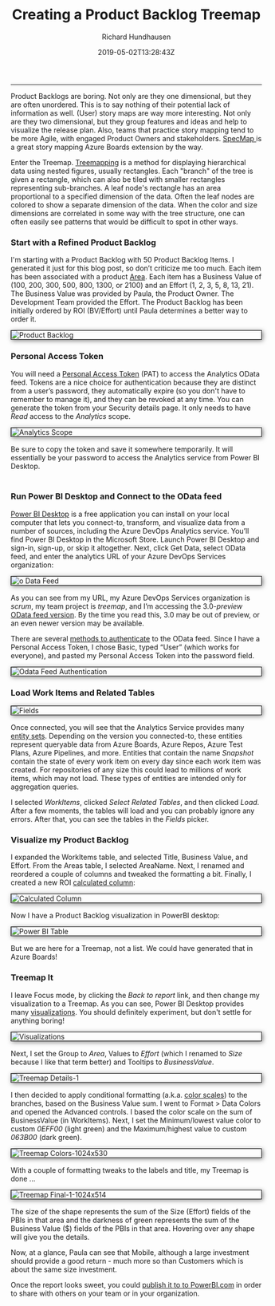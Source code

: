 ﻿---
title: "Creating a Product Backlog Treemap"
date: 2019-05-02T13:28:43Z
author: "Richard Hundhausen"
slug: "product-backlog-treemap"
draft: false
tags: ["Azure Boards", "Scrum"]
---

---


<p>Product Backlogs are boring. Not only are they one dimensional, but they are often unordered. This is to say nothing of their potential lack of information as well. (User) story maps are way more interesting. Not only are they two dimensional, but they group features and ideas and help to visualize the release plan. Also, teams that practice story mapping tend to be more Agile, with engaged Product Owners and stakeholders. <a rel="noreferrer noopener" aria-label="SpecMap  (opens in a new tab)" href="https://marketplace.visualstudio.com/items?itemName=techtalk.specmap" target="_blank">SpecMap </a>is a great story mapping Azure Boards extension by the way.</p>



<p>Enter the Treemap. <a rel="noreferrer noopener" aria-label="Treemapping (opens in a new tab)" href="https://en.wikipedia.org/wiki/Treemapping" target="_blank">Treemapping</a> is a method for displaying hierarchical data using nested figures, usually rectangles. Each "branch" of the tree is given a rectangle, which can also be tiled with smaller rectangles representing sub-branches. A leaf node's rectangle has an area proportional to a specified dimension of the data. Often the leaf nodes are colored to show a separate dimension of the data. When the color and size dimensions are correlated in some way with the tree structure, one can often easily see patterns that would be difficult to spot in other ways.</p>



<h3><strong>Start with a Refined Product Backlog</strong></h3>



<p>I'm starting with a Product Backlog with 50 Product Backlog Items. I generated it just for this blog post, so don’t criticize me too much. Each item has been associated with a product <a aria-label="Area (opens in a new tab)" href="https://docs.microsoft.com/en-us/azure/devops/organizations/settings/set-area-paths?view=azure-devops" target="_blank" rel="noreferrer noopener">Area</a>. Each item has a Business Value of (100, 200, 300, 500, 800, 1300, or 2100) and an Effort (1, 2, 3, 5, 8, 13, 21). The Business Value was provided by Paula, the Product Owner. The Development Team provided the Effort. The Product Backlog has been initially ordered by ROI (BV/Effort) until Paula determines a better way to order it.</p>



<img src="ProductBacklog.jpg" style="display: block; max-width: 100%; height: auto; margin-bottom: 1rem; border: 1px solid black; box-shadow: 2px 2px 10px rgba(0,0,0,0.5);" alt="Product Backlog" />



<h3>Personal Access Token</h3>



<p>You will need a <a aria-label=" (opens in a new tab)" href="https://docs.microsoft.com/en-us/azure/devops/organizations/accounts/use-personal-access-tokens-to-authenticate?view=azure-devops" target="_blank" rel="noreferrer noopener">Personal Access Token</a> (PAT) to access the Analytics OData feed. Tokens are a nice choice for authentication because they are distinct from a user’s password, they automatically expire (so you don't have to remember to manage it), and they can be revoked at any time. You can generate the token from your Security details page. It only needs to have <em>Read</em> access to the <em>Analytics</em> scope.</p>



<img src="AnalyticsScope.jpg" style="display: block; max-width: 100%; height: auto; margin-bottom: 1rem; border: 1px solid black; box-shadow: 2px 2px 10px rgba(0,0,0,0.5);" alt="Analytics Scope" />



<p>Be sure to copy the token and save it somewhere temporarily.
It will essentially be your password to access the Analytics service from Power
BI Desktop.</p>



<p></p>



<h3><br><strong>Run Power BI Desktop and Connect to the OData feed</strong></h3>



<p><a href="https://powerbi.microsoft.com/en-us/desktop/">Powe</a><a href="https://powerbi.microsoft.com/en-us/desktop/" target="_blank" rel="noreferrer noopener" aria-label="r BI Desktop (opens in a new tab)">r BI Desktop</a> is a free application you can install on your local computer that lets you connect-to, transform, and visualize data from a number of sources, including the Azure DevOps Analytics service. You’ll find Power BI Desktop in the Microsoft Store. Launch Power BI Desktop and sign-in, sign-up, or skip it altogether. Next, click Get Data, select OData feed, and enter the analytics URL of your Azure DevOps Services organization:</p>



<img src="ODataFeed.jpg" style="display: block; max-width: 100%; height: auto; margin-bottom: 1rem; border: 1px solid black; box-shadow: 2px 2px 10px rgba(0,0,0,0.5);" alt="o Data Feed" />



<p>As you can see from my URL, my Azure DevOps Services organization is <em>scrum</em>, my team project is <em>treemap</em>, and I’m accessing the 3.0<em>-preview</em> <a href="https://docs.microsoft.com/en-us/azure/devops/report/extend-analytics/odata-api-version?view=azure-devops#released-versions" target="_blank" rel="noreferrer noopener" aria-label=" (opens in a new tab)">OData feed version</a>. By the time you read this, 3.0 may be out of preview, or an even newer version may be available.</p>



<p>There are several <a href="https://docs.microsoft.com/en-us/azure/devops/report/powerbi/client-authentication-options?view=azure-devops" target="_blank" rel="noreferrer noopener" aria-label=" (opens in a new tab)">methods to authenticate</a> to the OData feed. Since I have a Personal Access Token, I chose Basic, typed “User” (which works for everyone), and pasted my Personal Access Token into the password field.</p>



<img src="OdataFeedAuthentication.jpg" style="display: block; max-width: 100%; height: auto; margin-bottom: 1rem; border: 1px solid black; box-shadow: 2px 2px 10px rgba(0,0,0,0.5);" alt="Odata Feed Authentication" />



<h3>Load Work Items and Related Tables</h3>



<img src="Fields.jpg" style="display: block; max-width: 100%; height: auto; margin-bottom: 1rem; border: 1px solid black; box-shadow: 2px 2px 10px rgba(0,0,0,0.5);" alt="Fields" />



<p>Once connected, you will see that the Analytics Service provides many <a href="https://docs.microsoft.com/en-us/azure/devops/report/extend-analytics/data-model-analytics-service?view=azure-devops#work-tracking-entitysets" target="_blank" rel="noreferrer noopener" aria-label=" (opens in a new tab)">entity sets</a>. Depending on the version you connected-to, these entities represent queryable data from Azure Boards, Azure Repos, Azure Test Plans, Azure Pipelines, and more. Entities that contain the name <em>Snapshot</em> contain the state of every work item on every day since each work item was created. For repositories of any size this could lead to millions of work items, which may not load. These types of entities are intended only for aggregation queries.</p>



<p>I selected <em>WorkItems</em>,
clicked <em>Select Related Tables</em>, and
then clicked <em>Load</em>. After a few
moments, the tables will load and you can probably ignore any errors. After
that, you can see the tables in the <em>Fields</em>
picker.</p>



<h3>Visualize my Product Backlog</h3>



<p>I expanded the WorkItems table, and selected Title, Business Value, and Effort. From the Areas table, I selected AreaName. Next, I renamed and reordered a couple of columns and tweaked the formatting a bit. Finally, I created a new ROI <a href="https://docs.microsoft.com/en-us/power-bi/desktop-tutorial-create-calculated-columns" target="_blank" rel="noreferrer noopener" aria-label=" (opens in a new tab)">calculated column</a>:</p>



<img src="CalculatedColumn.jpg" style="display: block; max-width: 100%; height: auto; margin-bottom: 1rem; border: 1px solid black; box-shadow: 2px 2px 10px rgba(0,0,0,0.5);" alt="Calculated Column" />



<p>Now I have a Product Backlog visualization in PowerBI desktop:</p>



<img src="PowerBITable.jpg" style="display: block; max-width: 100%; height: auto; margin-bottom: 1rem; border: 1px solid black; box-shadow: 2px 2px 10px rgba(0,0,0,0.5);" alt="Power BI Table" />



<p class="has-text-align-center">But we are here for a Treemap, not a list. We could have
generated that in Azure Boards!</p>



<h3><strong>Treemap It</strong></h3>



<p>I leave Focus mode, by clicking the <em>Back to report </em>link, and then change my visualization to a Treemap. As you can see, Power BI Desktop provides many <a rel="noreferrer noopener" href="https://docs.microsoft.com/en-us/power-bi/visuals/power-bi-visualization-types-for-reports-and-q-and-a" target="_blank">visualizations</a>. You should definitely experiment, but don't settle for anything boring!</p>



<img src="Visualizations.jpg" style="display: block; max-width: 100%; height: auto; margin-bottom: 1rem; border: 1px solid black; box-shadow: 2px 2px 10px rgba(0,0,0,0.5);" alt="Visualizations" />



<p>Next, I set the Group to <em>Area</em>, Values to <em>Effort</em> (which I renamed to <em>Size</em> because I like that term better) and Tooltips to <em>BusinessValue</em>.  </p>



<img src="TreemapDetails-1.jpg" style="display: block; max-width: 100%; height: auto; margin-bottom: 1rem; border: 1px solid black; box-shadow: 2px 2px 10px rgba(0,0,0,0.5);" alt="Treemap Details-1" />



<p>I then decided to apply conditional formatting (a.k.a. <a rel="noreferrer noopener" href="https://powerbi.microsoft.com/en-us/blog/power-bi-desktop-august-2017-feature-summary/#fontColorScales" target="_blank">color scales</a>) to the branches, based on the Business Value sum. I went to Format &gt; Data Colors and opened the Advanced controls. I based the color scale on the sum of BusinessValue (in WorkItems). Next, I set the Minimum/lowest value color to custom <em>0EFF00</em> (light green) and the Maximum/highest value to custom <em>063B00</em> (dark green). </p>



<img src="TreemapColors-1024x530.jpg" style="display: block; max-width: 100%; height: auto; margin-bottom: 1rem; border: 1px solid black; box-shadow: 2px 2px 10px rgba(0,0,0,0.5);" alt="Treemap Colors-1024x530" />



<p>With a couple of formatting tweaks to the labels and title, my
Treemap is done …</p>



<img src="TreemapFinal-1-1024x514.jpg" style="display: block; max-width: 100%; height: auto; margin-bottom: 1rem; border: 1px solid black; box-shadow: 2px 2px 10px rgba(0,0,0,0.5);" alt="Treemap Final-1-1024x514" />



<p>The size of the shape represents the sum of the Size (Effort) fields of the PBIs in that area and the darkness of green represents the sum of the Business Value ($) fields of the PBIs in that area. Hovering over any shape will give you the details.</p>



<p>Now, at a glance, Paula can see that Mobile, although a large investment should provide a good return - much more so than Customers which is about the same size investment.</p>



<p>Once the report looks sweet, you could <a href="https://docs.microsoft.com/en-us/azure/devops/report/powerbi/publish-power-bi-desktop-to-power-bi?view=azure-devops" target="_blank" rel="noreferrer noopener" aria-label="publish it to to PowerBI.com (opens in a new tab)">publish it to to PowerBI.com</a> in order to share with others on your team or in your organization.</p>

